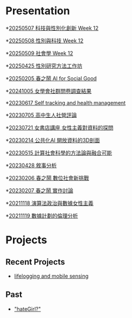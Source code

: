 # Presentation
*[20250507 科技與性別化創新 Week 12]()

*[20250508 性別與科技 Week 12](https://docs.google.com/presentation/d/e/2PACX-1vQ8uR58dkXSyw6itfZPxLaUC3RuwAwVlyEpLQ-qb2OauSi14pkJwVty93DJrJyNKnP1s3lN7tbSGiuo/pub?start=false&loop=false&delayms=3000)

*[20250509 社會學 Week 12]()

*[20250425 性別研究方法工作坊]()

*[20250205 春之鬧 AI for Social Good]()

*[20241005 女學會社群問卷調查結果]()

*[20230617 Self tracking and health management]()

*[20230705 高中生人社營評論]()

*[20230721 女書店講座 女性主義對資料的探問]()

*[20230214 公共化AI 開放資料的3D剖面]()

*[20230515 計算社會科學的方法論與融合可能]()

*[20230428 敘事分析]()

*[20230206 春之鬧 數位社會新挑戰]()

*[20230207 春之鬧 實作討論]()


*[20211118 演算法政治與數據女性主義]()

*[20211119 數據計劃的倫理分析]()


# Projects

## Recent Projects
* [lifelogging and mobile sensing]()

## Past
* ["hateGirl?"]()

